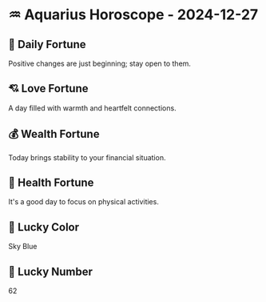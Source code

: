 # ♒ Aquarius Horoscope - 2024-12-27

## 🎯 Daily Fortune

Positive changes are just beginning; stay open to them.

## 💘 Love Fortune

A day filled with warmth and heartfelt connections.

## 💰 Wealth Fortune

Today brings stability to your financial situation.

## 🌱 Health Fortune

It's a good day to focus on physical activities.

## 🎨 Lucky Color

Sky Blue

## 🔢 Lucky Number

62
